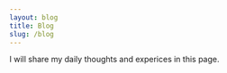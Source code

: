 ```yaml
---
layout: blog
title: Blog
slug: /blog
---
```


I will share my daily thoughts and experices in this page.
